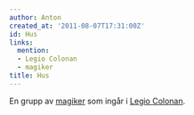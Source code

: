 ```yaml
---
author: Anton
created_at: '2011-08-07T17:31:00Z'
id: Hus
links:
  mention:
  - Legio Colonan
  - magiker
title: Hus
---
```


En grupp av [magiker] som ingår i [Legio Colonan].

  [magiker]: magiker
  [Legio Colonan]: Legio_Colonan
